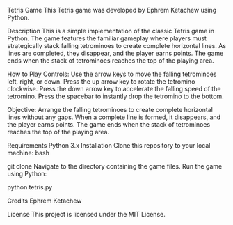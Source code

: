 Tetris Game
This Tetris game was developed by Ephrem Ketachew using Python.

Description
This is a simple implementation of the classic Tetris game in Python. The game features the familiar gameplay where players must strategically stack falling tetrominoes to create complete horizontal lines. As lines are completed, they disappear, and the player earns points. The game ends when the stack of tetrominoes reaches the top of the playing area.

How to Play
Controls:
Use the arrow keys to move the falling tetrominoes left, right, or down.
Press the up arrow key to rotate the tetromino clockwise.
Press the down arrow key to accelerate the falling speed of the tetromino.
Press the spacebar to instantly drop the tetromino to the bottom.

Objective:
Arrange the falling tetrominoes to create complete horizontal lines without any gaps.
When a complete line is formed, it disappears, and the player earns points.
The game ends when the stack of tetrominoes reaches the top of the playing area.

Requirements
Python 3.x
Installation
Clone this repository to your local machine:
bash

git clone <repository-url>
Navigate to the directory containing the game files.
Run the game using Python:

python tetris.py


Credits
Ephrem Ketachew


License
This project is licensed under the MIT License.






